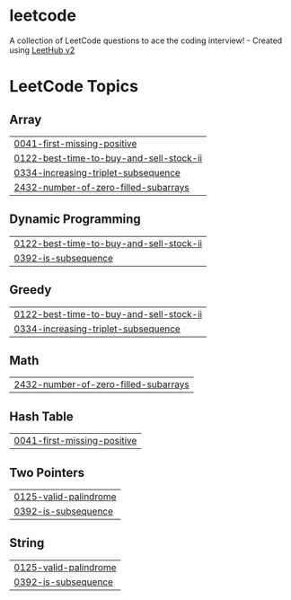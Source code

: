 # leetcode
A collection of LeetCode questions to ace the coding interview! - Created using [LeetHub v2](https://github.com/arunbhardwaj/LeetHub-2.0)

<!---LeetCode Topics Start-->
# LeetCode Topics
## Array
|  |
| ------- |
| [0041-first-missing-positive](https://github.com/lithigesh1/leetcode/tree/master/0041-first-missing-positive) |
| [0122-best-time-to-buy-and-sell-stock-ii](https://github.com/lithigesh1/leetcode/tree/master/0122-best-time-to-buy-and-sell-stock-ii) |
| [0334-increasing-triplet-subsequence](https://github.com/lithigesh1/leetcode/tree/master/0334-increasing-triplet-subsequence) |
| [2432-number-of-zero-filled-subarrays](https://github.com/lithigesh1/leetcode/tree/master/2432-number-of-zero-filled-subarrays) |
## Dynamic Programming
|  |
| ------- |
| [0122-best-time-to-buy-and-sell-stock-ii](https://github.com/lithigesh1/leetcode/tree/master/0122-best-time-to-buy-and-sell-stock-ii) |
| [0392-is-subsequence](https://github.com/lithigesh1/leetcode/tree/master/0392-is-subsequence) |
## Greedy
|  |
| ------- |
| [0122-best-time-to-buy-and-sell-stock-ii](https://github.com/lithigesh1/leetcode/tree/master/0122-best-time-to-buy-and-sell-stock-ii) |
| [0334-increasing-triplet-subsequence](https://github.com/lithigesh1/leetcode/tree/master/0334-increasing-triplet-subsequence) |
## Math
|  |
| ------- |
| [2432-number-of-zero-filled-subarrays](https://github.com/lithigesh1/leetcode/tree/master/2432-number-of-zero-filled-subarrays) |
## Hash Table
|  |
| ------- |
| [0041-first-missing-positive](https://github.com/lithigesh1/leetcode/tree/master/0041-first-missing-positive) |
## Two Pointers
|  |
| ------- |
| [0125-valid-palindrome](https://github.com/lithigesh1/leetcode/tree/master/0125-valid-palindrome) |
| [0392-is-subsequence](https://github.com/lithigesh1/leetcode/tree/master/0392-is-subsequence) |
## String
|  |
| ------- |
| [0125-valid-palindrome](https://github.com/lithigesh1/leetcode/tree/master/0125-valid-palindrome) |
| [0392-is-subsequence](https://github.com/lithigesh1/leetcode/tree/master/0392-is-subsequence) |
<!---LeetCode Topics End-->